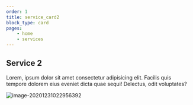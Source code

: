 ```yaml
---
order: 1
title: service_card2
block_type: card
pages:
	- home
	- services
---
```



## Service 2

Lorem, ipsum dolor sit amet consectetur adipisicing elit. Facilis quis tempore dolorem eius eveniet dicta quae sequi! Delectus, odit voluptates?

![image-20201231022956392](https://cdn.jsdelivr.net/gh/gaurangrshah/_shots@master/scrnshots/image-20201231022956392.png)